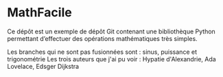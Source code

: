# MathFacile

Ce dépôt est un exemple de dépôt Git contenant une bibliothèque Python
permettant d’effectuer des opérations mathématiques très simples.

Les branches qui ne sont pas fusionnées sont : sinus, puissance et trigonométrie
Les trois auteurs que j'ai pu voir : Hypatie d'Alexandrie, Ada Lovelace, Edsger Dijkstra
